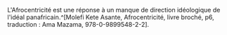 <!-- TITLE: Afrocentricité -->
<!-- SUBTITLE: Présentation de l'afrocentricité -->

L'Afrocentricité est une réponse à un manque de direction idéologique de l'idéal panafricain.^[Molefi Kete Asante, Afrocentricité, livre broché, p6, traduction : Ama Mazama, 978-0-9899548-2-2].